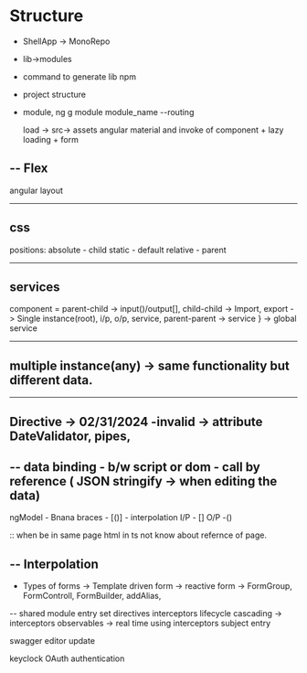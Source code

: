 # Structure
- ShellApp -> MonoRepo
- lib->modules
- command to generate lib npm
- project structure
- module, ng g module module_name --routing

  load ->
  src-> assets
angular material and invoke of component + lazy loading + form 

--
Flex
--
angular layout

---
css
---
positions: 
absolute - child
static - default
relative - parent

----
services
---
component = parent-child -> input()/output[], child-child -> Import, export -> Single instance(root), i/p, o/p, service, parent-parent -> service } -> global service

---
multiple instance(any) -> same functionality but different data.
---

----
Directive -> 02/31/2024 -invalid -> attribute DateValidator, pipes, 
----


--
data binding - b/w script or dom - call by reference ( JSON stringify -> when editing the data) 
--

ngModel - Bnana braces - [()] - interpolation
I/P - []
O/P -()

:: when be in same page html in ts not know about refernce of page.

--
Interpolation
--

- Types of forms
-> Template driven form
-> reactive form -> FormGroup, FormControll, FormBuilder, addAlias,


--
shared module
entry set
directives
interceptors
lifecycle
cascading -> interceptors
observables -> real time using interceptors
subject
entry 


swagger editor
update

keyclock
OAuth authentication
